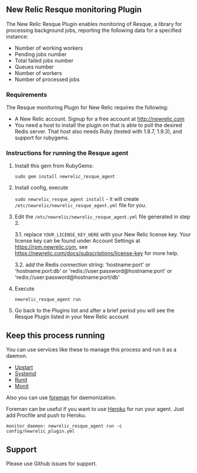 ## New Relic Resque monitoring Plugin

The New Relic Resque Plugin enables monitoring of Resque, a library for processing background jobs, reporting the following data for a specified instance:

* Number of working workers
* Pending jobs number
* Total failed jobs number
* Queues number
* Number of workers
* Number of processed jobs

### Requirements

The Resque monitoring Plugin for New Relic requires the following:

* A New Relic account. Signup for a free account at http://newrelic.com
* You need a host to install the plugin on that is able to poll the desired Redis server. That host also needs Ruby (tested with 1.8.7, 1.9.3), and support for rubygems.

### Instructions for running the Resque agent

1. Install this gem from RubyGems:

    `sudo gem install newrelic_resque_agent`

2. Install config, execute

    `sudo newrelic_resque_agent install` - it will create `/etc/newrelic/newrelic_resque_agent.yml` file for you.

3. Edit the `/etc/newrelic/newrelic_resque_agent.yml` file generated in step 2. 
 
    3.1. replace `YOUR_LICENSE_KEY_HERE` with your New Relic license key. Your license key can be found under Account Settings at https://rpm.newrelic.com, see https://newrelic.com/docs/subscriptions/license-key for more help.

    3.2. add the Redis connection string: 'hostname:port' or 'hostname:port:db' or 'redis://user:password@hostname:port' or 'redis://user:password@hostname:port/db'

4. Execute

    `newrelic_resque_agent run`
  
5. Go back to the Plugins list and after a brief period you will see the Resque Plugin listed in your New Relic account


## Keep this process running

You can use services like these to manage this process and run it as a daemon.

- [Upstart](http://upstart.ubuntu.com/)
- [Systemd](http://www.freedesktop.org/wiki/Software/systemd/)
- [Runit](http://smarden.org/runit/)
- [Monit](http://mmonit.com/monit/)

Also you can use [foreman](https://github.com/ddollar/foreman) for daemonization. 

Foreman can be useful if you want to use [Heroku](https://www.heroku.com/) for run your agent. Just add Procfile and push to Heroku. 

`monitor_daemon: newrelic_resque_agent run -c config/newrelic_plugin.yml`

## Support

Please use Github issues for support.

